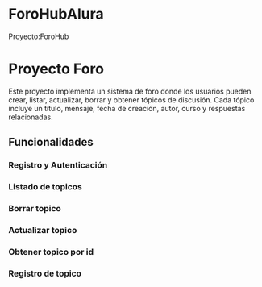 # ForoHubAlura
Proyecto:ForoHub
# Proyecto Foro

Este proyecto implementa un sistema de foro donde los usuarios pueden crear, listar, actualizar, borrar y obtener tópicos de discusión. Cada tópico incluye un título, mensaje, fecha de creación, autor, curso y respuestas relacionadas.

## Funcionalidades

### Registro y Autenticación
### Listado de topicos
### Borrar topico
### Actualizar topico
### Obtener topico por id
### Registro de topico


